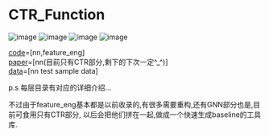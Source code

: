 # CTR_Function

![image](https://img.shields.io/badge/author-TIXhjq-orange)
![image](https://img.shields.io/badge/License-Apache_2.0-blue)
![image](https://img.shields.io/badge/License-tensorflow2.1-darkgreen)
![image](https://img.shields.io/badge/python-python3.7-purple)


  [code](https://github.com/TIXhjq/CTR_Function/tree/master/code)=[nn,feature_eng]  
  [paper](https://github.com/TIXhjq/CTR_Function/tree/master/paper)=[nn(目前只有CTR部分,剩下的下次一定^_^)]  
  [data](https://github.com/TIXhjq/CTR_Function/tree/master/data)=[nn test sample data]  
    
  p.s 每层目录有对应的详细介绍...
      
  不过由于feature_eng基本都是以前收录的,有很多需要重构,还有GNN部分也是,目前可食用只有CTR部分,
  以后会把他们拼在一起,做成一个快速生成baseline的工具库.  
